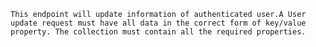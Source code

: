     This endpoint will update information of authenticated user.A User update request must have all data in the correct form of key/value property. The collection must contain all the required properties.
